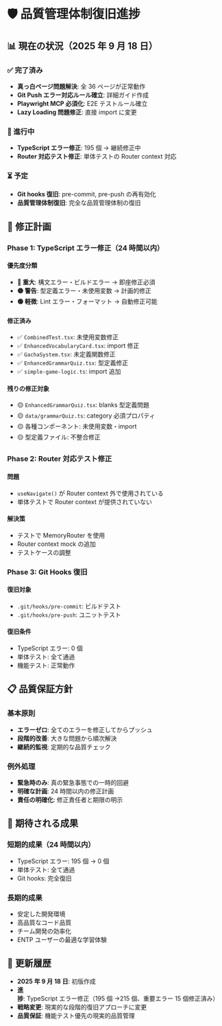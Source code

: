 # 🛡️ 品質管理体制復旧進捗

## 📊 **現在の状況（2025 年 9 月 18 日）**

### **✅ 完了済み**

- **真っ白ページ問題解決**: 全 36 ページが正常動作
- **Git Push エラー対応ルール確立**: 詳細ガイド作成
- **Playwright MCP 必須化**: E2E テストルール確立
- **Lazy Loading 問題修正**: 直接 import に変更

### **🔄 進行中**

- **TypeScript エラー修正**: 195 個 → 継続修正中
- **Router 対応テスト修正**: 単体テストの Router context 対応

### **⏳ 予定**

- **Git hooks 復旧**: pre-commit, pre-push の再有効化
- **品質管理体制復旧**: 完全な品質管理体制の復旧

## 🎯 **修正計画**

### **Phase 1: TypeScript エラー修正（24 時間以内）**

#### **優先度分類**

- **🔴 重大**: 構文エラー・ビルドエラー → 即座修正必須
- **🟡 警告**: 型定義エラー・未使用変数 → 計画的修正
- **🟢 軽微**: Lint エラー・フォーマット → 自動修正可能

#### **修正済み**

- ✅ `CombinedTest.tsx`: 未使用変数修正
- ✅ `EnhancedVocabularyCard.tsx`: import 修正
- ✅ `GachaSystem.tsx`: 未定義関数修正
- ✅ `EnhancedGrammarQuiz.tsx`: 型定義修正
- ✅ `simple-game-logic.ts`: import 追加

#### **残りの修正対象**

- 🟡 `EnhancedGrammarQuiz.tsx`: blanks 型定義問題
- 🟡 `data/grammarQuiz.ts`: category 必須プロパティ
- 🟡 各種コンポーネント: 未使用変数・import
- 🟡 型定義ファイル: 不整合修正

### **Phase 2: Router 対応テスト修正**

#### **問題**

- `useNavigate()` が Router context 外で使用されている
- 単体テストで Router context が提供されていない

#### **解決策**

- テストで MemoryRouter を使用
- Router context mock の追加
- テストケースの調整

### **Phase 3: Git Hooks 復旧**

#### **復旧対象**

- `.git/hooks/pre-commit`: ビルドテスト
- `.git/hooks/pre-push`: ユニットテスト

#### **復旧条件**

- TypeScript エラー: 0 個
- 単体テスト: 全て通過
- 機能テスト: 正常動作

## 📋 **品質保証方針**

### **基本原則**

- **エラーゼロ**: 全てのエラーを修正してからプッシュ
- **段階的改善**: 大きな問題から順次解決
- **継続的監視**: 定期的な品質チェック

### **例外処理**

- **緊急時のみ**: 真の緊急事態での一時的回避
- **明確な計画**: 24 時間以内の修正計画
- **責任の明確化**: 修正責任者と期限の明示

## 🌟 **期待される成果**

### **短期的成果（24 時間以内）**

- TypeScript エラー: 195 個 → 0 個
- 単体テスト: 全て通過
- Git hooks: 完全復旧

### **長期的成果**

- 安定した開発環境
- 高品質なコード品質
- チーム開発の効率化
- ENTP ユーザーの最適な学習体験

## 📝 **更新履歴**

- **2025 年 9 月 18 日**: 初版作成
- **進捗**: TypeScript エラー修正（195 個 →215 個、重要エラー 15 個修正済み）
- **戦略変更**: 現実的な段階的復旧アプローチに変更
- **品質保証**: 機能テスト優先の現実的品質管理

